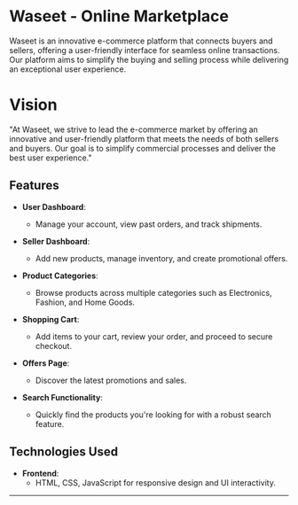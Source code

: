 
# Waseet - Online Marketplace

Waseet is an innovative e-commerce platform that connects buyers and sellers, offering a user-friendly interface for seamless online transactions. Our platform aims to simplify the buying and selling process while delivering an exceptional user experience.
# Vision

"At Waseet, we strive to lead the e-commerce market by offering an innovative and user-friendly platform that meets the needs of both sellers and buyers. Our goal is to simplify commercial processes and deliver the best user experience."

## Features

- **User Dashboard**: 
  - Manage your account, view past orders, and track shipments.
  
- **Seller Dashboard**: 
  - Add new products, manage inventory, and create promotional offers.
  
- **Product Categories**: 
  - Browse products across multiple categories such as Electronics, Fashion, and Home Goods.
  
- **Shopping Cart**: 
  - Add items to your cart, review your order, and proceed to secure checkout.

- **Offers Page**: 
  - Discover the latest promotions and sales.
  
- **Search Functionality**: 
  - Quickly find the products you're looking for with a robust search feature.

## Technologies Used

- **Frontend**: 
  - HTML, CSS, JavaScript for responsive design and UI interactivity.
  


---
